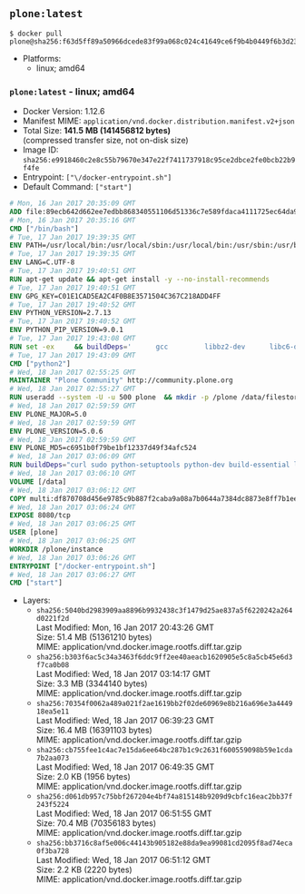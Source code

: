 ## `plone:latest`

```console
$ docker pull plone@sha256:f63d5ff89a50966dcede83f99a068c024c41649ce6f9b4b0449f6b3d23beeea7
```

-	Platforms:
	-	linux; amd64

### `plone:latest` - linux; amd64

-	Docker Version: 1.12.6
-	Manifest MIME: `application/vnd.docker.distribution.manifest.v2+json`
-	Total Size: **141.5 MB (141456812 bytes)**  
	(compressed transfer size, not on-disk size)
-	Image ID: `sha256:e9918460c2e8c55b79670e347e22f7411737918c95ce2dbce2fe0bcb22b9f4fe`
-	Entrypoint: `["\/docker-entrypoint.sh"]`
-	Default Command: `["start"]`

```dockerfile
# Mon, 16 Jan 2017 20:35:09 GMT
ADD file:89ecb642d662ee7edbb868340551106d51336c7e589fdaca4111725ec64da957 in / 
# Mon, 16 Jan 2017 20:35:16 GMT
CMD ["/bin/bash"]
# Tue, 17 Jan 2017 19:39:35 GMT
ENV PATH=/usr/local/bin:/usr/local/sbin:/usr/local/bin:/usr/sbin:/usr/bin:/sbin:/bin
# Tue, 17 Jan 2017 19:39:35 GMT
ENV LANG=C.UTF-8
# Tue, 17 Jan 2017 19:40:51 GMT
RUN apt-get update && apt-get install -y --no-install-recommends 		ca-certificates 		libgdbm3 		libsqlite3-0 		libssl1.0.0 	&& rm -rf /var/lib/apt/lists/*
# Tue, 17 Jan 2017 19:40:51 GMT
ENV GPG_KEY=C01E1CAD5EA2C4F0B8E3571504C367C218ADD4FF
# Tue, 17 Jan 2017 19:40:52 GMT
ENV PYTHON_VERSION=2.7.13
# Tue, 17 Jan 2017 19:40:52 GMT
ENV PYTHON_PIP_VERSION=9.0.1
# Tue, 17 Jan 2017 19:43:08 GMT
RUN set -ex 	&& buildDeps=' 		gcc 		libbz2-dev 		libc6-dev 		libdb-dev 		libgdbm-dev 		libncurses-dev 		libreadline-dev 		libsqlite3-dev 		libssl-dev 		make 		tcl-dev 		tk-dev 		wget 		xz-utils 		zlib1g-dev 	' 	&& apt-get update && apt-get install -y $buildDeps --no-install-recommends && rm -rf /var/lib/apt/lists/* 		&& wget -O python.tar.xz "https://www.python.org/ftp/python/${PYTHON_VERSION%%[a-z]*}/Python-$PYTHON_VERSION.tar.xz" 	&& wget -O python.tar.xz.asc "https://www.python.org/ftp/python/${PYTHON_VERSION%%[a-z]*}/Python-$PYTHON_VERSION.tar.xz.asc" 	&& export GNUPGHOME="$(mktemp -d)" 	&& gpg --keyserver ha.pool.sks-keyservers.net --recv-keys "$GPG_KEY" 	&& gpg --batch --verify python.tar.xz.asc python.tar.xz 	&& rm -r "$GNUPGHOME" python.tar.xz.asc 	&& mkdir -p /usr/src/python 	&& tar -xJC /usr/src/python --strip-components=1 -f python.tar.xz 	&& rm python.tar.xz 		&& cd /usr/src/python 	&& ./configure 		--enable-shared 		--enable-unicode=ucs4 	&& make -j$(nproc) 	&& make install 	&& ldconfig 			&& wget -O /tmp/get-pip.py 'https://bootstrap.pypa.io/get-pip.py' 		&& python2 /tmp/get-pip.py "pip==$PYTHON_PIP_VERSION" 		&& rm /tmp/get-pip.py 	&& pip install --no-cache-dir --upgrade --force-reinstall "pip==$PYTHON_PIP_VERSION" 	&& [ "$(pip list |tac|tac| awk -F '[ ()]+' '$1 == "pip" { print $2; exit }')" = "$PYTHON_PIP_VERSION" ] 		&& find /usr/local -depth 		\( 			\( -type d -a -name test -o -name tests \) 			-o 			\( -type f -a -name '*.pyc' -o -name '*.pyo' \) 		\) -exec rm -rf '{}' + 	&& apt-get purge -y --auto-remove $buildDeps 	&& rm -rf /usr/src/python ~/.cache
# Tue, 17 Jan 2017 19:43:09 GMT
CMD ["python2"]
# Wed, 18 Jan 2017 02:55:25 GMT
MAINTAINER "Plone Community" http://community.plone.org
# Wed, 18 Jan 2017 02:55:27 GMT
RUN useradd --system -U -u 500 plone  && mkdir -p /plone /data/filestorage /data/blobstorage  && chown -R plone:plone /plone /data
# Wed, 18 Jan 2017 02:59:59 GMT
ENV PLONE_MAJOR=5.0
# Wed, 18 Jan 2017 02:59:59 GMT
ENV PLONE_VERSION=5.0.6
# Wed, 18 Jan 2017 02:59:59 GMT
ENV PLONE_MD5=c6951b0f79be1bf12337d49f34afc524
# Wed, 18 Jan 2017 03:06:09 GMT
RUN buildDeps="curl sudo python-setuptools python-dev build-essential libssl-dev libxml2-dev libxslt1-dev libbz2-dev libjpeg62-turbo-dev"  && runDeps="libxml2 libxslt1.1 libjpeg62 rsync"  && apt-get update  && apt-get install -y --no-install-recommends $buildDeps  && curl -o Plone.tgz -SL https://launchpad.net/plone/$PLONE_MAJOR/$PLONE_VERSION/+download/Plone-$PLONE_VERSION-UnifiedInstaller.tgz  && echo "$PLONE_MD5 Plone.tgz" | md5sum -c -  && tar -xzf Plone.tgz  && ./Plone-$PLONE_VERSION-UnifiedInstaller/install.sh       --password=admin       --daemon-user=plone       --owner=plone       --group=plone       --target=/plone       --instance=instance       --var=/data       none  && cd /plone/instance  && sed -i 's/parts =/parts =\n    zeoserver/g' buildout.cfg  && echo '\n[zeoserver]\n<= zeoserver_base\nrecipe = plone.recipe.zeoserver' >> buildout.cfg  && sudo -u plone bin/buildout  && chown -R plone:plone /plone /data  && rm -rf /Plone*  && SUDO_FORCE_REMOVE=yes apt-get purge -y --auto-remove $buildDeps  && apt-get install -y --no-install-recommends $runDeps  && rm -rf /var/lib/apt/lists/*  && rm -rf /plone/buildout-cache/downloads/*  && find /plone \( -type f -a -name '*.pyc' -o -name '*.pyo' \) -exec rm -rf '{}' +
# Wed, 18 Jan 2017 03:06:10 GMT
VOLUME [/data]
# Wed, 18 Jan 2017 03:06:12 GMT
COPY multi:df870708d456e9785c9b887f2caba9a08a7b0644a7384dc8873e8ff7b1eed3b4 in / 
# Wed, 18 Jan 2017 03:06:24 GMT
EXPOSE 8080/tcp
# Wed, 18 Jan 2017 03:06:25 GMT
USER [plone]
# Wed, 18 Jan 2017 03:06:25 GMT
WORKDIR /plone/instance
# Wed, 18 Jan 2017 03:06:26 GMT
ENTRYPOINT ["/docker-entrypoint.sh"]
# Wed, 18 Jan 2017 03:06:27 GMT
CMD ["start"]
```

-	Layers:
	-	`sha256:5040bd2983909aa8896b9932438c3f1479d25ae837a5f6220242a264d0221f2d`  
		Last Modified: Mon, 16 Jan 2017 20:43:26 GMT  
		Size: 51.4 MB (51361210 bytes)  
		MIME: application/vnd.docker.image.rootfs.diff.tar.gzip
	-	`sha256:b303f6ac5c34a3463f6ddc9ff2ee40aeacb1620905e5c8a5cb45e6d3f7ca0b08`  
		Last Modified: Wed, 18 Jan 2017 03:14:17 GMT  
		Size: 3.3 MB (3344140 bytes)  
		MIME: application/vnd.docker.image.rootfs.diff.tar.gzip
	-	`sha256:70354f0062a489a021f2ae1619bb2f02de60969e8b216a696e3a444918ea5e11`  
		Last Modified: Wed, 18 Jan 2017 06:39:23 GMT  
		Size: 16.4 MB (16391103 bytes)  
		MIME: application/vnd.docker.image.rootfs.diff.tar.gzip
	-	`sha256:cb755fee1c4ac7e15da6ee64bc287b1c9c2631f600559098b59e1cda7b2aa073`  
		Last Modified: Wed, 18 Jan 2017 06:49:35 GMT  
		Size: 2.0 KB (1956 bytes)  
		MIME: application/vnd.docker.image.rootfs.diff.tar.gzip
	-	`sha256:d061db957c75bbf267204e4bf74a815148b9209d9cbfc16eac2bb37f243f5224`  
		Last Modified: Wed, 18 Jan 2017 06:51:55 GMT  
		Size: 70.4 MB (70356183 bytes)  
		MIME: application/vnd.docker.image.rootfs.diff.tar.gzip
	-	`sha256:bb3716c8af5e006c44143b905182e88da9ea99081cd2095f8ad74eca0f3ba728`  
		Last Modified: Wed, 18 Jan 2017 06:51:12 GMT  
		Size: 2.2 KB (2220 bytes)  
		MIME: application/vnd.docker.image.rootfs.diff.tar.gzip
